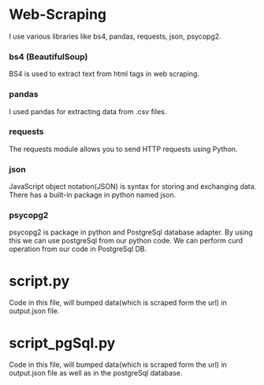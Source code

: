 # Web-Scraping
I use various libraries like bs4, pandas, requests, json, psycopg2.
### bs4 (BeautifulSoup)
BS4 is used to extract text from html tags in web scraping.
### pandas
I used pandas for extracting data from .csv files.
### requests
The requests module allows you to send HTTP requests using Python.
### json
JavaScript object notation(JSON) is syntax for storing and exchanging data.
There has a built-in package in python named json.
### psycopg2
psycopg2 is package in python and PostgreSql database adapter. By using this we can use postgreSql from our python code.
We can perform curd operation from our code in PostgreSql DB.

# script.py
Code in this file, will bumped data(which is scraped form the url) in output.json file.

# script_pgSql.py
Code in this file, will bumped data(which is scraped form the url) in output.json file as well as in the postgreSql database.
